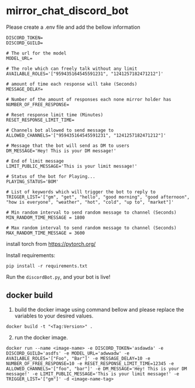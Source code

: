 # mirror_chat_discord_bot

Please create a .env file and add the bellow information

```shell
DISCORD_TOKEN=
DISCORD_GUILD=

# The url for the model
MODEL_URL=

# The role which can freely talk without any limit
AVAILABLE_ROLES='["959435164545591231", "1241257182471212"]'

# amount of time each response will take (Seconds)
MESSAGE_DELAY=

# Number of the amount of responses each none mirror holder has
NUMBER_OF_FREE_RESPONSE=

# Reset response limit time (Minutes)
RESET_RESPONSE_LIMIT_TIME=

# Channels bot allowed to send message to
ALLOWED_CHANNELS='["959435164545591231", "1241257182471212"]'

# Message that the bot will send as DM to users
DM_MESSAGE='Hey! This is your DM message!'

# End of limit message
LIMIT_PUBLIC_MESSAGE='This is your limit message!'

# Status of the bot for Playing...
PLAYING_STATUS='BOM'

# List of keywords which will trigger the bot to reply to
TRIGGER_LIST='["gm", "get", "hello", "good morning", "good afternoon", "how is everyone", "weather", "hot", "cold", "up to", "market"]'

# Min random interval to send random message to channel (Seconds)
MIN_RANDOM_TIME_MESSAGE = 1800

# Max random interval to send random message to channel (Seconds)
MAX_RANDOM_TIME_MESSAGE = 3600

```

install torch from https://pytorch.org/

Install requirements:
```shell
pip install -r requirements.txt
```


Run the `discordBot.py`, and your bot is live!

## docker build

1. build the docker image using command bellow and please replace the variables to your desired values.

```shell
docker build -t "<Tag:Version>" .
```

2. run the docker image.
```shell
docker run --name <image-name> -e DISCORD_TOKEN='asdawda' -e DISCORD_GUILD='asdfs' -e MODEL_URL='adwwadw' -e AVAILABLE_ROLES='["Foo", "Bar"]' -e MESSAGE_DELAY=10 -e NUMBER_OF_FREE_RESPONSE=10 -e RESET_RESPONSE_LIMIT_TIME=12345 -e ALLOWED_CHANNELS='["foo", "bar"]' -e DM_MESSAGE='Hey! This is your DM message!' -e LIMIT_PUBLIC_MESSAGE='This is your limit message!' -e TRIGGER_LIST='["gm"]' -d <image-name-tag>
```
